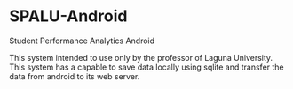 # SPALU-Android
Student Performance Analytics Android

This system intended to use only by the professor of Laguna University.
This system has a capable to save data locally using sqlite and transfer the data from android to its web server.
